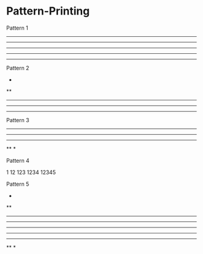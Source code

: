 # Pattern-Printing

Pattern 1

*****
*****
*****
*****
*****

Pattern 2

*
**
***
****
*****

Pattern 3
*****
****
***
**
*

Pattern 4

1
12
123
1234
12345

Pattern 5

*
**
***
****
*****
****
***
**
*
